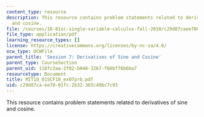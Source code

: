 ```yaml
---
content_type: resource
description: This resource contains problem statements related to derivatives of sine
  and cosine.
file: /courses/18-01sc-single-variable-calculus-fall-2010/c29d87caee7001fc2b32365c40bc7c93_MIT18_01SCF10_ex07prb.pdf
file_type: application/pdf
learning_resource_types: []
license: https://creativecommons.org/licenses/by-nc-sa/4.0/
ocw_type: OCWFile
parent_title: 'Session 7: Derivatives of Sine and Cosine'
parent_type: CourseSection
parent_uid: 118fc2aa-2f82-b048-3267-f66bf76b6ba7
resourcetype: Document
title: MIT18_01SCF10_ex07prb.pdf
uid: c29d87ca-ee70-01fc-2b32-365c40bc7c93
---
```

This resource contains problem statements related to derivatives of sine and cosine.